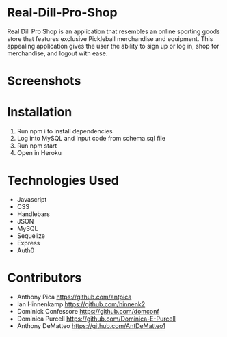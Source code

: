 # Real-Dill-Pro-Shop
Real Dill Pro Shop is an application that resembles an online sporting goods store that features exclusive Pickleball merchandise and equipment. This appealing application gives the user the ability to sign up or log in, shop for merchandise, and logout with ease.

# Screenshots

# Installation

1. Run npm i to install dependencies
2. Log into MySQL and input code from schema.sql file
3. Run npm start
4. Open in Heroku

# Technologies Used
* Javascript
* CSS
* Handlebars
* JSON
* MySQL
* Sequelize
* Express
* Auth0

# Contributors

* Anthony Pica https://github.com/antpica
* Ian Hinnenkamp https://github.com/hinnenk2
* Dominick Confessore https://github.com/domconf
* Dominica Purcell https://github.com/Dominica-E-Purcell
* Anthony DeMatteo https://github.com/AntDeMatteo1

